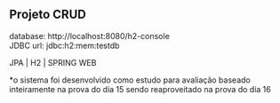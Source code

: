## Projeto CRUD

database: http://localhost:8080/h2-console<BR>
JDBC url: jdbc:h2:mem:testdb

JPA | H2 | SPRING WEB

*o sistema foi desenvolvido como estudo para avaliação baseado inteiramente na prova do dia 15 sendo reaproveitado na prova do dia 16
